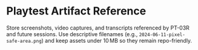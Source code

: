 # Playtest Artifact Reference

Store screenshots, video captures, and transcripts referenced by PT-03R and future sessions. Use descriptive filenames (e.g., `2024-06-11-pixel-safe-area.png`) and keep assets under 10 MB so they remain repo-friendly.
